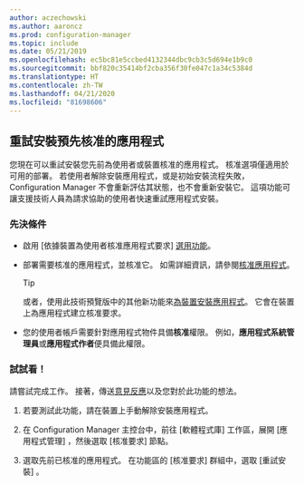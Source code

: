 ```yaml
---
author: aczechowski
ms.author: aaroncz
ms.prod: configuration-manager
ms.topic: include
ms.date: 05/21/2019
ms.openlocfilehash: ec5bc81e5ccbed4132344dbc9cb3c5d694e1b9c0
ms.sourcegitcommit: bbf820c35414bf2cba356f30fe047c1a34c5384d
ms.translationtype: HT
ms.contentlocale: zh-TW
ms.lasthandoff: 04/21/2020
ms.locfileid: "81698606"
---
```

## <a name="retry-the-install-of-pre-approved-applications"></a><a name="bkmk_retry"></a> 重試安裝預先核准的應用程式

<!--4336307-->

您現在可以重試安裝您先前為使用者或裝置核准的應用程式。 核准選項僅適用於可用的部署。 若使用者解除安裝應用程式，或是初始安裝流程失敗，Configuration Manager 不會重新評估其狀態，也不會重新安裝它。 這項功能可讓支援技術人員為請求協助的使用者快速重試應用程式安裝。

### <a name="prerequisites"></a>先決條件

- 啟用 [依據裝置為使用者核准應用程式要求]  [選用功能](../../../../servers/manage/install-in-console-updates.md#bkmk_options)。  

- 部署需要核准的應用程式，並核准它。 如需詳細資訊，請參閱[核准應用程式](../../../../../apps/deploy-use/app-approval.md#bkmk_email-approve)。  

    > [!Tip]  
    > 或者，使用此技術預覽版中的其他新功能來[為裝置安裝應用程式](#bkmk_device-app)。 它會在裝置上為應用程式建立核准要求。  

- 您的使用者帳戶需要針對應用程式物件具備**核准**權限。 例如，**應用程式系統管理員**或**應用程式作者**便具備此權限。

### <a name="try-it-out"></a>試試看！

請嘗試完成工作。 接著，傳送[意見反應](../../../../understand/find-help.md#product-feedback)以及您對於此功能的想法。

1. 若要測試此功能，請在裝置上手動解除安裝應用程式。

1. 在 Configuration Manager 主控台中，前往 [軟體程式庫]  工作區，展開 [應用程式管理]  ，然後選取 [核准要求]  節點。

1. 選取先前已核准的應用程式。 在功能區的 [核准要求] 群組中，選取 [重試安裝]  。
